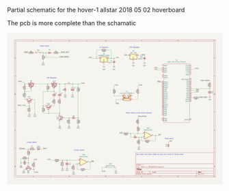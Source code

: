 Partial schematic for the hover-1 allstar 2018 05 02 hoverboard

The pcb is more complete than the schamatic

![Hoverboard Schematic](https://github.com/3DDean/Hover-1-Allstar-Schematic/blob/master/schematic.png)
